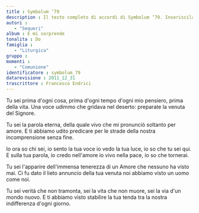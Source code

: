 ```yaml
--- 
title : Symbolum ‘79
description : Il testo completo di accordi di Symbolum ‘79. Inseriscila nel tuo canzoniere!
autori : 
   - "Sequeri"
album : E mi sorprende
tonalita : Do
famiglia : 
   - "Liturgica"
gruppo : 
momenti : 
   - "Comunione"
identificatore : symbolum_79
datarevisione : 2011_12_31
trascrittore : Francesco Endrici
--- 
```




Tu sei prima d'ogni cosa, prima d'ogni tempo
d'ogni mio pensiero, prima della vita.
Una voce udimmo che gridava nel deserto:
preparate la venuta del Signore.


Tu sei la parola eterna, della quale vivo
che mi pronunciò soltanto per amore.
E ti abbiamo udito predicare per le strade
della nostra incomprensione senza fine.


Io ora so chi sei,  io sento la tua voce
io vedo la tua luce,  io so che tu sei qui.
E sulla tua parola,  io credo nell'amore
io vivo nella pace,  io so che tornerai.


Tu sei l'apparire dell'immensa tenerezza
di un Amore che nessuno ha visto mai.
Ci fu dato il lieto annuncio della tua venuta
noi abbiamo visto un uomo come noi.


Tu sei verità che non tramonta, sei la vita
che non muore, sei la via d'un mondo nuovo.
E ti abbiamo visto stabilire la tua tenda
tra la nostra indifferenza d'ogni giorno.


